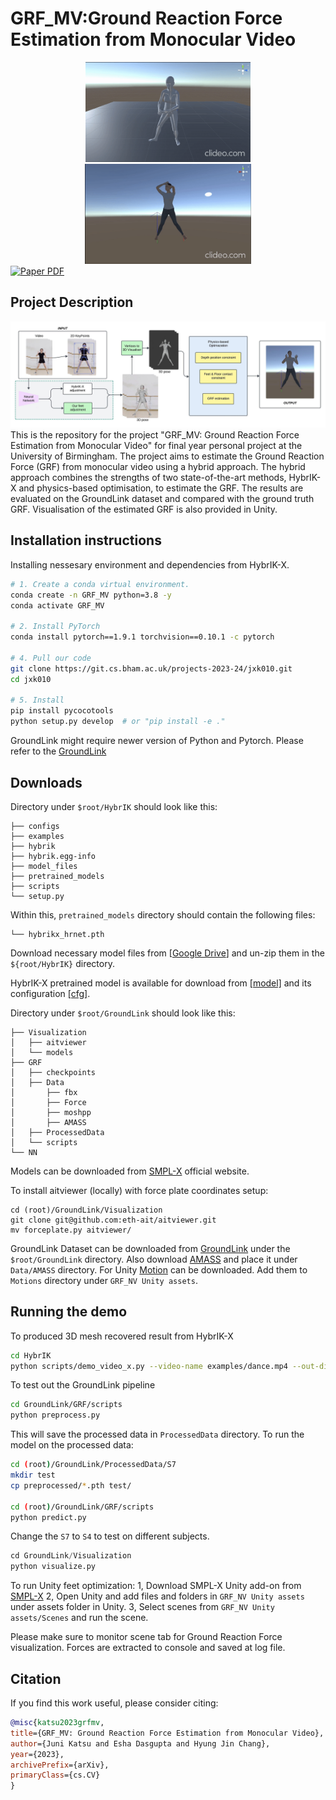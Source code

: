 # GRF_MV:Ground Reaction Force Estimation from Monocular Video

<div align="center">
<img src="assets/GroundLink_GRF.gif" height="160">
<img src="assets/HybrIKX_resulted_video_GRF.gif" height="160">
</div>

<a href="assets/GRF_MV_Ground_Reaction_Force_Estimation_from_Monocular_Video.pdf">
    <img src='https://img.shields.io/badge/Paper-GRF__MV-green?style=for-the-badge&logo=adobeacrobatreader&logoWidth=20&logoColor=white&labelColor=3CB371&color=40E0D0' alt='Paper PDF'>
</a>

## Project Description
<img src="assets/overview.jpeg">
This is the repository for the project "GRF_MV: Ground Reaction Force Estimation from Monocular Video" for final year personal project at the University of Birmingham. The project aims to estimate the Ground Reaction Force (GRF) from monocular video using a hybrid approach. The hybrid approach combines the strengths of two state-of-the-art methods, HybrIK-X and physics-based optimisation, to estimate the GRF. The results are evaluated on the GroundLink dataset and compared with the ground truth GRF. Visualisation of the estimated GRF is also provided in Unity.

## Installation instructions
Installing nessesary environment and dependencies from HybrIK-X.

``` bash
# 1. Create a conda virtual environment.
conda create -n GRF_MV python=3.8 -y
conda activate GRF_MV

# 2. Install PyTorch
conda install pytorch==1.9.1 torchvision==0.10.1 -c pytorch

# 4. Pull our code
git clone https://git.cs.bham.ac.uk/projects-2023-24/jxk010.git
cd jxk010

# 5. Install
pip install pycocotools
python setup.py develop  # or "pip install -e ."
```
GroundLink might require newer version of Python and Pytorch. Please refer to the [GroundLink](https://github.com/hanxingjian/GroundLink)


## Downloads
Directory under `$root/HybrIK` should look like this:

    ├── configs
    ├── examples
    ├── hybrik
    ├── hybrik.egg-info
    ├── model_files
    ├── pretrained_models
    ├── scripts
    └── setup.py

Within this, `pretrained_models` directory should contain the following files:

    └── hybrikx_hrnet.pth

Download necessary model files from [[Google Drive](https://drive.google.com/file/d/1un9yAGlGjDooPwlnwFpJrbGHRiLaBNzV/view?usp=sharing)] and un-zip them in the `${root/HybrIK}` directory.

HybrIK-X pretrained model is available for download from [[model]](https://drive.google.com/file/d/1bKIPD60z_Im4S3W2-rew6YtOtUGff6-v/view?usp=sharing) and its configuration [[cfg]](configs/smplx/256x192_hrnet_smplx_kid.yaml).

Directory under `$root/GroundLink` should look like this:

    ├── Visualization  
    │   ├── aitviewer
    │   └── models              
    ├── GRF                     
    │   ├── checkpoints         
    │   ├── Data               
    │       ├── fbx       
    │       ├── Force 
    │       ├── moshpp
    │       ├── AMASS
    │   ├── ProcessedData 
    │   └── scripts
    └── NN

Models can be downloaded from [SMPL-X](https://smpl-x.is.tue.mpg.de/) official website.

To install aitviewer (locally) with force plate coordinates setup:
```
cd (root)/GroundLink/Visualization
git clone git@github.com:eth-ait/aitviewer.git
mv forceplate.py aitviewer/
```

GroundLink Dataset can be downloaded from [GroundLink](https://csr.bu.edu/groundlink/) under the `$root/GroundLink` directory. Also download [AMASS](https://amass.is.tue.mpg.de/) and place it under `Data/AMASS` directory.
For Unity [Motion](https://bham-my.sharepoint.com/personal/jxk010_student_bham_ac_uk/Documents/Motions?csf=1&web=1&e=YFhQER) can be downloaded. Add them to `Motions` directory under `GRF_NV Unity assets`.

## Running the demo
To produced 3D mesh recovered result from HybrIK-X
``` bash
cd HybrIK
python scripts/demo_video_x.py --video-name examples/dance.mp4 --out-dir res_dance --save-pk --save-img
```

To test out the GroundLink pipeline
``` bash
cd GroundLink/GRF/scripts
python preprocess.py
```

This will save the processed data in `ProcessedData` directory. To run the model on the processed data:
``` bash
cd (root)/GroundLink/ProcessedData/S7
mkdir test
cp preprocessed/*.pth test/

cd (root)/GroundLink/GRF/scripts
python predict.py
```
Change the `S7` to `S4` to test on different subjects.

``` python
cd GroundLink/Visualization
python visualize.py
```

To run Unity feet optimization:
1, Download SMPL-X Unity add-on from [SMPL-X](https://smpl-x.is.tue.mpg.de/)
2, Open Unity and add files and folders in `GRF_NV Unity assets` under assets folder in Unity.
3, Select scenes from `GRF_NV Unity assets/Scenes` and run the scene.

Please make sure to monitor scene tab for Ground Reaction Force visualization. Forces are extracted to console and saved at log file.

## Citation
If you find this work useful, please consider citing:
``` bibtex
@misc{katsu2023grfmv,
title={GRF_MV: Ground Reaction Force Estimation from Monocular Video},
author={Juni Katsu and Esha Dasgupta and Hyung Jin Chang},
year={2023},
archivePrefix={arXiv},
primaryClass={cs.CV}
}
```